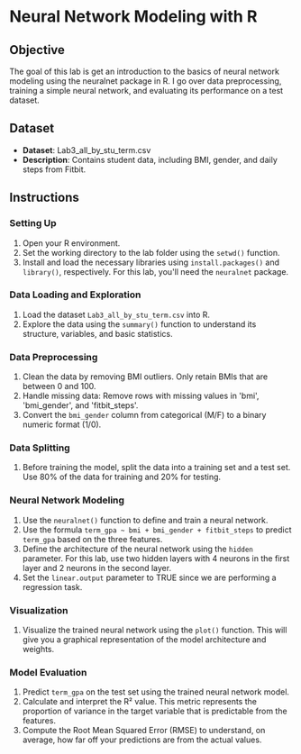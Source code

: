 # Neural Network Modeling with R

## Objective

The goal of this lab is get an introduction to the basics of neural network modeling using the neuralnet package in R. 
I go over data preprocessing, training a simple neural network, and evaluating its performance on a test dataset.

## Dataset

- **Dataset**: Lab3_all_by_stu_term.csv
- **Description**: Contains student data, including BMI, gender, and daily steps from Fitbit.

## Instructions

### Setting Up

1. Open your R environment.
2. Set the working directory to the lab folder using the `setwd()` function.
3. Install and load the necessary libraries using `install.packages()` and `library()`, respectively. For this lab, you'll need the `neuralnet` package.

### Data Loading and Exploration

1. Load the dataset `Lab3_all_by_stu_term.csv` into R.
2. Explore the data using the `summary()` function to understand its structure, variables, and basic statistics.

### Data Preprocessing

1. Clean the data by removing BMI outliers. Only retain BMIs that are between 0 and 100.
2. Handle missing data: Remove rows with missing values in 'bmi', 'bmi_gender', and 'fitbit_steps'.
3. Convert the `bmi_gender` column from categorical (M/F) to a binary numeric format (1/0).

### Data Splitting

1. Before training the model, split the data into a training set and a test set. Use 80% of the data for training and 20% for testing.

### Neural Network Modeling

1. Use the `neuralnet()` function to define and train a neural network.
2. Use the formula `term_gpa ~ bmi + bmi_gender + fitbit_steps` to predict `term_gpa` based on the three features.
3. Define the architecture of the neural network using the `hidden` parameter. For this lab, use two hidden layers with 4 neurons in the first layer and 2 neurons in the second layer.
4. Set the `linear.output` parameter to TRUE since we are performing a regression task.

### Visualization

1. Visualize the trained neural network using the `plot()` function. This will give you a graphical representation of the model architecture and weights.

### Model Evaluation

1. Predict `term_gpa` on the test set using the trained neural network model.
2. Calculate and interpret the R² value. This metric represents the proportion of variance in the target variable that is predictable from the features.
3. Compute the Root Mean Squared Error (RMSE) to understand, on average, how far off your predictions are from the actual values.

